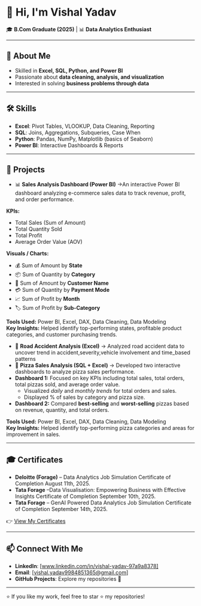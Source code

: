# 👋 Hi, I'm Vishal Yadav  

🎓 **B.Com Graduate (2025)** | 📊 **Data Analytics Enthusiast**  

---

## 🚀 About Me  
- Skilled in **Excel, SQL, Python, and Power BI**  
- Passionate about **data cleaning, analysis, and visualization**  
- Interested in solving **business problems through data**  

---

## 🛠️ Skills  
- **Excel**: Pivot Tables, VLOOKUP, Data Cleaning, Reporting  
- **SQL**: Joins, Aggregations, Subqueries, Case When  
- **Python**: Pandas, NumPy, Matplotlib (basics of Seaborn)  
- **Power BI**: Interactive Dashboards & Reports  

---

## 📂 Projects  
- 📊 **Sales Analysis Dashboard (Power BI)** →An interactive Power BI dashboard analyzing e-commerce sales data to track revenue, profit, and order performance.

**KPIs:**
- Total Sales (Sum of Amount)
- Total Quantity Sold
- Total Profit
- Average Order Value (AOV)

**Visuals / Charts:**
- 💰 Sum of Amount by **State**
- 📦 Sum of Quantity by **Category**
- 👥 Sum of Amount by **Customer Name**
- 💳 Sum of Quantity by **Payment Mode**
- 📈 Sum of Profit by **Month**
- 🏷️ Sum of Profit by **Sub-Category**

**Tools Used:** Power BI, Excel, DAX, Data Cleaning, Data Modeling  
**Key Insights:** Helped identify top-performing states, profitable product categories, and customer purchasing trends.

- 👥 **Road Accident Analysis (Excel)** → Analyzed road accident data to uncover trend in accident,severity,vehicle involvement and time_based patterns  
- 🍕 **Pizza Sales Analysis (SQL + Excel)** → Developed two interactive dashboards to analyze pizza sales performance.  
- **Dashboard 1:** Focused on key KPIs including total sales, total orders, total pizzas sold, and average order value.  
  - Visualized *daily* and *monthly trends* for total orders and sales.  
  - Displayed % of sales by category and pizza size.  
- **Dashboard 2:** Compared **best-selling** and **worst-selling** pizzas based on revenue, quantity, and total orders.  

**Tools Used:** Power BI, Excel, DAX, Data Cleaning, Data Modeling  
**Key Insights:** Helped identify top-performing pizza categories and areas for improvement in sales.
 

---

## 🎓 Certificates  
- **Deloitte (Forage)** – Data Analytics Job Simulation
Certificate of Completion
August 11th, 2025.  
- **Tata Forage** –Data Visualisation: Empowering Business
with Effective Insights
Certificate of Completion
September 10th, 2025.
 - **Tata Forage** –  GenAI Powered Data Analytics Job Simulation
Certificate of Completion
September 14th, 2025.

👉 [View My Certificates](https://github.com/Vishal1365/Certificates)  

---

## 📫 Connect With Me  
- **LinkedIn**: [www.linkedin.com/in/vishal-yadav-97a9a8378]  
- **Email**: [vishal.yadav9984851365@gmail.com]  
- **GitHub Projects**: Explore my repositories 🚀  

---

⭐ If you like my work, feel free to star ⭐ my repositories!
